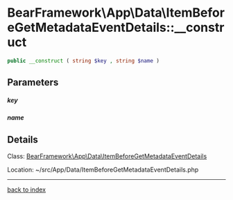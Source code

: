 # BearFramework\App\Data\ItemBeforeGetMetadataEventDetails::__construct

```php
public __construct ( string $key , string $name )
```

## Parameters

##### key

##### name

## Details

Class: [BearFramework\App\Data\ItemBeforeGetMetadataEventDetails](bearframework.app.data.itembeforegetmetadataeventdetails.class.md)

Location: ~/src/App/Data/ItemBeforeGetMetadataEventDetails.php

---

[back to index](index.md)

